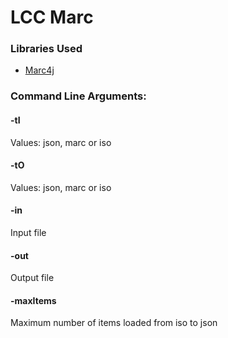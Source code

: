 # LCC Marc

### Libraries Used
- [Marc4j](https://github.com/marc4j/marc4j)

### Command Line Arguments:

#### -tI
Values: json, marc or iso

#### -tO
Values: json, marc or iso

#### -in
Input file

#### -out
Output file

#### -maxItems
Maximum number of items loaded from iso to json

